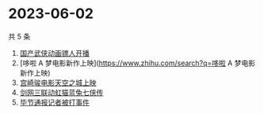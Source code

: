 # 2023-06-02

共 5 条

<!-- BEGIN -->
<!-- 最后更新时间 Fri Jun 02 2023 10:16:10 GMT+0800 (China Standard Time) -->

1. [国产武侠动画镖人开播](https://www.zhihu.com/search?q=国产武侠动画镖人开播)
1. [哆啦 A 梦电影新作上映](https://www.zhihu.com/search?q=哆啦 A 梦电影新作上映)
1. [宫崎骏电影天空之城上映](https://www.zhihu.com/search?q=宫崎骏电影天空之城上映)
1. [剑网三联动虹猫蓝兔七侠传](https://www.zhihu.com/search?q=剑网三联动虹猫蓝兔七侠传)
1. [毕节通报记者被打事件](https://www.zhihu.com/search?q=毕节通报记者被打事件)

<!-- END -->
